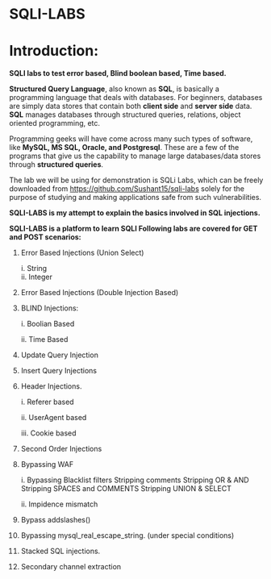 # SQLI-LABS

# Introduction:


**SQLI labs to test error based, Blind boolean based, Time based.**

**Structured Query Language**, also known as **SQL**, is basically a programming language that deals with databases.
For beginners, databases are simply data stores that contain both **client side** and **server side** data. **SQL** manages databases through structured queries, relations, object oriented programming, etc.

Programming geeks will have come across many such types of software, like **MySQL, MS SQL, Oracle, and Postgresql**.
These are a few of the programs that give us the capability to manage large databases/data stores through **structured queries**.

The lab we will be using for demonstration is SQLi Labs, which can be freely downloaded from https://github.com/Sushant15/sqli-labs solely for the purpose of studying and making applications safe from such vulnerabilities.

**SQLI-LABS is my attempt to explain the basics involved in SQL injections.**

**SQLI-LABS is a platform to learn SQLI Following labs are covered for GET and POST scenarios:**

1. Error Based Injections (Union Select)
  
      i. String\
      ii. Integer
  
2. Error Based Injections (Double Injection Based)

3. BLIND Injections: 

   i. Boolian Based 
   
   ii. Time Based

4. Update Query Injection 

5. Insert Query Injections 

6. Header Injections. 

    i. Referer based
    
    ii. UserAgent based
    
    iii. Cookie based
    

7. Second Order Injections

8. Bypassing WAF

      i. Bypassing Blacklist filters Stripping comments Stripping OR & AND Stripping SPACES and COMMENTS Stripping UNION &              SELECT
  
      ii. Impidence mismatch
  

9. Bypass addslashes()

10. Bypassing mysql_real_escape_string. (under special conditions)

11. Stacked SQL injections.

12. Secondary channel extraction
